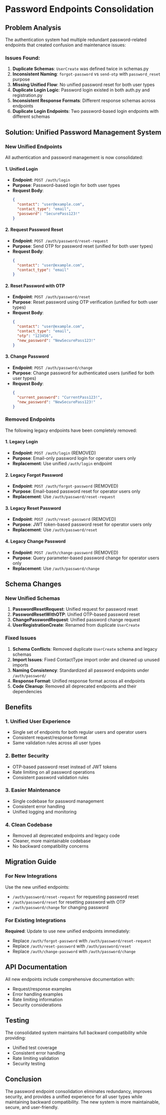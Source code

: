 # Password Endpoints Consolidation

## Problem Analysis

The authentication system had multiple redundant password-related endpoints that created confusion and maintenance issues:

### Issues Found:
1. **Duplicate Schemas**: `UserCreate` was defined twice in schemas.py
2. **Inconsistent Naming**: `forgot-password` vs `send-otp` with `password_reset` purpose
3. **Missing Unified Flow**: No unified password reset for both user types
4. **Duplicate Login Logic**: Password login existed in both auth.py and registration.py
5. **Inconsistent Response Formats**: Different response schemas across endpoints
6. **Duplicate Login Endpoints**: Two password-based login endpoints with different schemas

## Solution: Unified Password Management System

### New Unified Endpoints

All authentication and password management is now consolidated:

#### 1. Unified Login
- **Endpoint**: `POST /auth/login`
- **Purpose**: Password-based login for both user types
- **Request Body**:
  ```json
  {
    "contact": "user@example.com",
    "contact_type": "email",
    "password": "SecurePass123!"
  }
  ```

#### 2. Request Password Reset
- **Endpoint**: `POST /auth/password/reset-request`
- **Purpose**: Send OTP for password reset (unified for both user types)
- **Request Body**:
  ```json
  {
    "contact": "user@example.com",
    "contact_type": "email"
  }
  ```

#### 2. Reset Password with OTP
- **Endpoint**: `POST /auth/password/reset`
- **Purpose**: Reset password using OTP verification (unified for both user types)
- **Request Body**:
  ```json
  {
    "contact": "user@example.com",
    "contact_type": "email",
    "otp": "123456",
    "new_password": "NewSecurePass123!"
  }
  ```

#### 3. Change Password
- **Endpoint**: `POST /auth/password/change`
- **Purpose**: Change password for authenticated users (unified for both user types)
- **Request Body**:
  ```json
  {
    "current_password": "CurrentPass123!",
    "new_password": "NewSecurePass123!"
  }
  ```

### Removed Endpoints

The following legacy endpoints have been completely removed:

#### 1. Legacy Login
- **Endpoint**: `POST /auth/login` (REMOVED)
- **Purpose**: Email-only password login for operator users only
- **Replacement**: Use unified `/auth/login` endpoint

#### 2. Legacy Forgot Password
- **Endpoint**: `POST /auth/forgot-password` (REMOVED)
- **Purpose**: Email-based password reset for operator users only
- **Replacement**: Use `/auth/password/reset-request`

#### 3. Legacy Reset Password
- **Endpoint**: `POST /auth/reset-password` (REMOVED)
- **Purpose**: JWT token-based password reset for operator users only
- **Replacement**: Use `/auth/password/reset`

#### 4. Legacy Change Password
- **Endpoint**: `POST /auth/change-password` (REMOVED)
- **Purpose**: Query parameter-based password change for operator users only
- **Replacement**: Use `/auth/password/change`

## Schema Changes

### New Unified Schemas

1. **PasswordResetRequest**: Unified request for password reset
2. **PasswordResetWithOTP**: Unified OTP-based password reset
3. **ChangePasswordRequest**: Unified password change request
4. **UserRegistrationCreate**: Renamed from duplicate `UserCreate`

### Fixed Issues

1. **Schema Conflicts**: Removed duplicate `UserCreate` schema and legacy schemas
2. **Import Issues**: Fixed ContactType import order and cleaned up unused imports
3. **Naming Consistency**: Standardized all password endpoints under `/auth/password/`
4. **Response Format**: Unified response format across all endpoints
5. **Code Cleanup**: Removed all deprecated endpoints and their dependencies

## Benefits

### 1. **Unified User Experience**
- Single set of endpoints for both regular users and operator users
- Consistent request/response format
- Same validation rules across all user types

### 2. **Better Security**
- OTP-based password reset instead of JWT tokens
- Rate limiting on all password operations
- Consistent password validation rules

### 3. **Easier Maintenance**
- Single codebase for password management
- Consistent error handling
- Unified logging and monitoring

### 4. **Clean Codebase**
- Removed all deprecated endpoints and legacy code
- Cleaner, more maintainable codebase
- No backward compatibility concerns

## Migration Guide

### For New Integrations
Use the new unified endpoints:
- `/auth/password/reset-request` for requesting password reset
- `/auth/password/reset` for resetting password with OTP
- `/auth/password/change` for changing password

### For Existing Integrations
**Required**: Update to use new unified endpoints immediately:
- Replace `/auth/forgot-password` with `/auth/password/reset-request`
- Replace `/auth/reset-password` with `/auth/password/reset`
- Replace `/auth/change-password` with `/auth/password/change`

## API Documentation

All new endpoints include comprehensive documentation with:
- Request/response examples
- Error handling examples
- Rate limiting information
- Security considerations

## Testing

The consolidated system maintains full backward compatibility while providing:
- Unified test coverage
- Consistent error handling
- Rate limiting validation
- Security testing

## Conclusion

The password endpoint consolidation eliminates redundancy, improves security, and provides a unified experience for all user types while maintaining backward compatibility. The new system is more maintainable, secure, and user-friendly.

